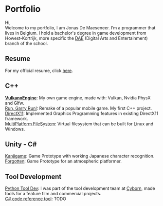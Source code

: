 # Portfolio 
Hi,  
Welcome to my portfolio, I am Jonas De Maeseneer.
I’m a programmer that lives in Belgium. I hold a bachelor's degree in game development from Howest-Kortrijk, more specific the [DAE](http://www.digitalartsandentertainment.be) (Digital Arts and Entertainment) branch of the school.  

## Resume
For my official resume, click [here](Media/Resume.pdf).

## C++
**[VulkanoEngine](https://github.com/JonasDeM/VulkanoEngine#vulkanoengine-10)**: My own game engine, made with: Vulkan, Nvidia PhysX and Glfw.  
[Run, Garry Run!](Run-Garry-Run#run-garry-run): Remake of a popular mobile game. My first C++ project.  
[DirectX11](DirectX11-Framework#implementing-features-in-a-game-engine): Implemented Graphics Programming features in existing DirectX11 framework.  
[MultiPlatform FileSystem](https://github.com/JonasDeM/VirtualFileSystem#virtual-file-system): Virtual filesystem that can be built for Linux and Windows.  

## Unity - C\# 
[Kanjigame](KanjiGame#kanjiprototype): Game Prototype with working Japanese character recognition.  
[Forgotten](Forgotten#forgotten): Game Prototype for an atmospheric platformer.  

## Tool Development
[Python Tool Dev](https://cyborn.be/): I was part of the tool development team at [Cyborn](https://cyborn.be/), made tools for a feature film and commercial projects.  
[C# code reference tool](RefTool#TODO): TODO

